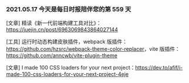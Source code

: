 ### 2021.05.17 今天是每日时报陪伴您的第 559 天

[文章] 精读《新一代前端构建工具对比》：<https://juejin.cn/post/6963069843864027144>

[工具] 运行时动态构建皮肤插件，webpack 版插件：<https://github.com/hzsrc/webpack-theme-color-replacer>，vite 版插件：<https://github.com/anncwb/vite-plugin-theme>

[文章] I made 100 CSS loaders for your next project：<https://dev.to/afif/i-made-100-css-loaders-for-your-next-project-4eje>
